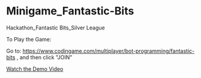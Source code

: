# Minigame_Fantastic-Bits
Hackathon_Fantastic Bits_Silver League


To Play the Game:

Go to: https://www.codingame.com/multiplayer/bot-programming/fantastic-bits
 , and then click "JOIN"

[Watch the Demo Video](https://drive.google.com/file/d/13DkZNeASvSsCYe6ow2tViygXGcjgGDp0/view?usp=sharing)
